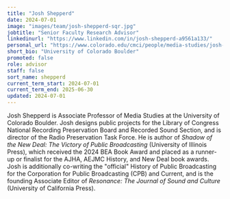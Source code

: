 ```yaml
---
title: "Josh Shepperd"
date: 2024-07-01
image: "images/team/josh-shepperd-sqr.jpg"
jobtitle: "Senior Faculty Research Advisor"
linkedinurl: "https://www.linkedin.com/in/josh-shepperd-a9561a133/"
personal_url: "https://www.colorado.edu/cmci/people/media-studies/josh-shepperd"
short_bio: "University of Colorado Boulder"
promoted: false
role: advisor
staff: false
sort_name: shepperd
current_term_start: 2024-07-01
current_term_end: 2025-06-30
updated: 2024-07-01
---
```


Josh Shepperd is Associate Professor of Media Studies at the University of Colorado Boulder.
Josh designs public projects for the Library of Congress National Recording Preservation Board and Recorded Sound Section, and is director of the Radio Preservation Task Force.
He is author of _Shadow of the New Deal: The Victory of Public Broadcasting_ (University of Illinois Press), which received the 2024 BEA Book Award and placed as a runner-up or finalist for the AJHA, AEJMC History, and New Deal book awards.
Josh is additionally co-writing the "official" History of Public Broadcasting for the Corporation for Public Broadcasting (CPB) and Current, and is the founding Associate Editor of _Resonance: The Journal of Sound and Culture_ (University of California Press).
